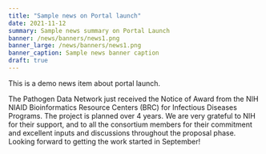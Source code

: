 ```yaml
---
title: "Sample news on Portal launch"
date: 2021-11-12
summary: Sample news summary on Portal Launch
banner: /news/banners/news1.png
banner_large: /news/banners/news1.png
banner_caption: Sample news banner caption
draft: true
---
```


This is a demo news item about portal launch.

The Pathogen Data Network just received the Notice of Award from the NIH NIAID Bioinformatics Resource Centers (BRC) for Infectious Diseases Programs. The project is planned over 4 years. We are very grateful to NIH for their support, and to all the consortium members for their commitment and excellent inputs and discussions throughout the proposal phase. Looking forward to getting the work started in September!
